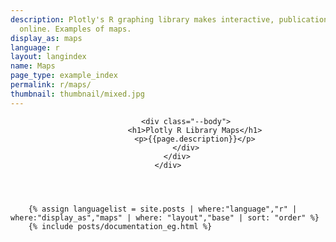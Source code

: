 ```yaml
---
description: Plotly's R graphing library makes interactive, publication-quality graphs
  online. Examples of maps.
display_as: maps
language: r
layout: langindex
name: Maps
page_type: example_index
permalink: r/maps/
thumbnail: thumbnail/mixed.jpg
---
```


<header class="--welcome">
	<div class="--welcome-body">
		<!--div.--wrap-inner-->
		<div class="--title">
			
			<div class="--body">
				<h1>Plotly R Library Maps</h1>
				<p>{{page.description}}</p>
			</div>
		</div>
	</div>
</header>

		{% assign languagelist = site.posts | where:"language","r" | where:"display_as","maps" | where: "layout","base" | sort: "order" %}
        {% include posts/documentation_eg.html %}